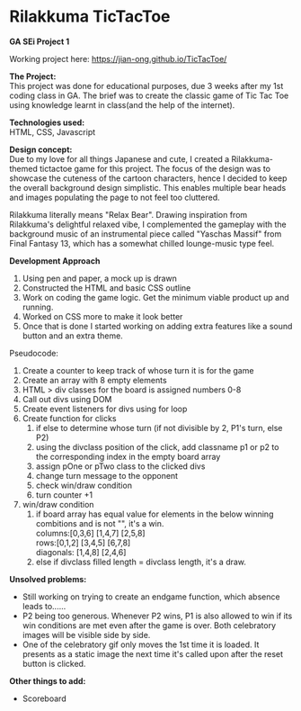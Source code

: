 # Rilakkuma TicTacToe
<b>GA SEi Project 1 </b>

Working project here: https://jian-ong.github.io/TicTacToe/

<b>The Project:</b><br/>
This project was done for educational purposes, due 3 weeks after my 1st coding class in GA. The brief was to create the classic game of Tic Tac Toe using knowledge learnt in class(and the help of the internet).


<b>Technologies used: </b> </br>
HTML, CSS, Javascript


<b>Design concept:</b> </br>
Due to my love for all things Japanese and cute, I created a Rilakkuma-themed tictactoe game for this project. The focus of the design was to showcase the cuteness of the cartoon characters, hence I decided to keep the overall background design simplistic. This enables multiple bear heads and images populating the page to not feel too cluttered.

Rilakkuma literally means "Relax Bear". Drawing inspiration from Rilakkuma's delightful relaxed vibe, I complemented the gameplay with the background music of an instrumental piece called "Yaschas Massif" from Final Fantasy 13, which has a somewhat chilled lounge-music type feel. 


<b>Development Approach</b> </br>

1. Using pen and paper, a mock up is drawn
2. Constructed the HTML and basic CSS outline 
3. Work on coding the game logic. Get the minimum viable product up and running.
4. Worked on CSS more to make it look better
5. Once that is done I started working on adding extra features like a sound button and an extra theme.

Pseudocode: 
1. Create a counter to keep track of whose turn it is for the game
2. Create an array with 8 empty elements 
3. HTML > div classes for the board is assigned numbers 0-8
4. Call out divs using DOM
5. Create event listeners for divs using for loop
6. Create function for clicks 
    1) if else to determine whose turn (if not divisible by 2, P1's turn, else P2)
    2) using the divclass position of the click, add classname p1 or p2 to the corresponding index in the empty board array
    3) assign pOne or pTwo class to the clicked divs
    4) change turn message to the opponent
    5) check win/draw condition
    6) turn counter +1
 7. win/draw condition
    1) if board array has equal value for elements in the below winning combitions and is not "", it's a win. </br>
      columns:[0,3,6] [1,4,7] [2,5,8] </br>
      rows:[0,1,2] [3,4,5] [6,7,8] </br>
      diagonals: [1,4,8] [2,4,6] </br>
    2) else if divclass filled length = divclass length, it's a draw. 


<b>Unsolved problems:</b> </br>
- Still working on trying to create an endgame function, which absence leads to...... 
- P2 being too generous. Whenever P2 wins, P1 is also allowed to win if its win conditions are met even after the game is over. Both celebratory images will be visible side by side. 
- One of the celebratory gif only moves the 1st time it is loaded. It presents as a static image the next time it's called upon after the reset button is clicked. 

<b>Other things to add:</b> </br>
- Scoreboard

